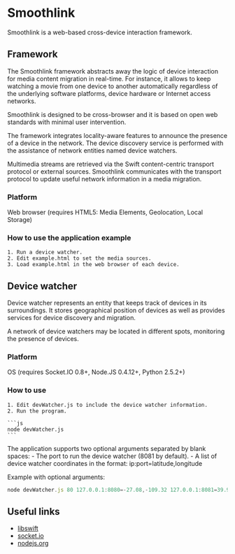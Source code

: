 # Smoothlink

Smoothlink is a web-based cross-device interaction framework.

## Framework

The Smoothlink framework abstracts away the logic of device interaction for media content migration in real-time.
For instance, it allows to keep watching a movie from one device to another automatically regardless of
the underlying software platforms, device hardware or Internet access networks.

Smoothlink is designed to be cross-browser and it is based on open web standards with minimal user intervention.

The framework integrates locality-aware features to announce the presence of a device in the network.
The device discovery service is performed with the assistance of network entities named device watchers.

Multimedia streams are retrieved via the Swift content-centric transport protocol or external sources.
Smoothlink communicates with the transport protocol to update useful network information in a media migration.

### Platform

Web browser (requires HTML5: Media Elements, Geolocation, Local Storage)

### How to use the application example
	
	1. Run a device watcher.
	2. Edit example.html to set the media sources.
	3. Load example.html in the web browser of each device.

## Device watcher

Device watcher represents an entity that keeps track of devices in its surroundings.
It stores geographical position of devices as well as provides services for device discovery and migration.

A network of device watchers may be located in different spots, monitoring the presence of devices.

### Platform

OS (requires Socket.IO 0.8+, Node.JS 0.4.12+, Python 2.5.2+)

### How to use

	1. Edit devWatcher.js to include the device watcher information.
	2. Run the program.

	```js
	node devWatcher.js
	```

The application supports two optional arguments separated by blank spaces:
	- The port to run the device watcher (8081 by default).
	- A list of device watcher coordinates in the format:
		ip:port=latitude,longitude

Example with optional arguments:

```js
node devWatcher.js 80 127.0.0.1:8080=-27.08,-109.32 127.0.0.1:8081=39.915,116.397
```

Useful links
---
  - [libswift](http://libswift.org/)
  - [socket.io](http://socket.io/)
  - [nodejs.org](http://nodejs.org/)